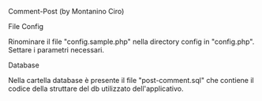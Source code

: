 Comment-Post (by Montanino Ciro)


File Config

Rinominare il file "config.sample.php" nella directory config in "config.php".
Settare i parametri necessari. 


Database

Nella cartella database è presente il file "post-comment.sql" che contiene il codice della struttare del db utilizzato dell'applicativo.